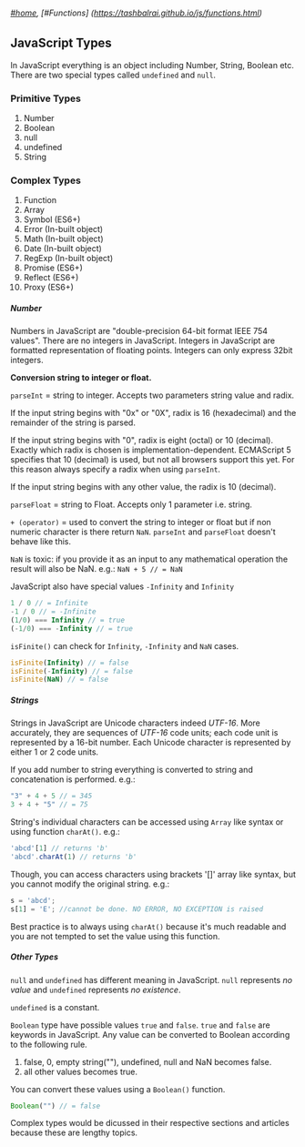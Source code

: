###### *[#home](https://tashbalrai.github.io)*, [#Functions] (https://tashbalrai.github.io/js/functions.html)

## JavaScript Types

In JavaScript everything is an object including Number, String, Boolean etc. There are two special types called ```undefined``` and ```null```.

### Primitive Types
1. Number
2. Boolean
3. null
4. undefined
5. String

### Complex Types
1. Function
2. Array
3. Symbol (ES6+)
4. Error (In-built object)
5. Math (In-built object)
6. Date (In-built object)
7. RegExp (In-built object)
8. Promise (ES6+)
9. Reflect (ES6+)
10. Proxy (ES6+)

##### Number
Numbers in JavaScript are "double-precision 64-bit format IEEE 754 values". There are no integers in JavaScript. Integers in JavaScript are formatted representation of floating points. Integers can only express 32bit integers.

**Conversion string to integer or float.**

```parseInt``` = string to integer. Accepts two parameters string value and radix.

If the input string begins with "0x" or "0X", radix is 16 (hexadecimal) and the remainder of the string is parsed.

If the input string begins with "0", radix is eight (octal) or 10 (decimal).  Exactly which radix is chosen is implementation-dependent.  ECMAScript 5 specifies that 10 (decimal) is used, but not all browsers support this yet.  For this reason always specify a radix when using ```parseInt```.

If the input string begins with any other value, the radix is 10 (decimal).

```parseFloat``` = string to Float. Accepts only 1 parameter i.e. string.

```+ (operator)``` = used to convert the string to integer or float but if non numeric character is there return ```NaN```. ```parseInt``` and ```parseFloat``` doesn't behave like this.

```NaN``` is toxic: if you provide it as an input to any mathematical operation the result will also be NaN.
e.g.: ```NaN + 5 // = NaN```

JavaScript also have special values ```-Infinity``` and ```Infinity```

```javascript
1 / 0 // = Infinite
-1 / 0 // = -Infinite
(1/0) === Infinity // = true
(-1/0) === -Infinity // = true
```

```isFinite()``` can check for ```Infinity```, ```-Infinity``` and ```NaN``` cases.
```javascript
isFinite(Infinity) // = false
isFinite(-Infinity) // = false
isFinite(NaN) // = false
```
##### Strings
Strings in JavaScript are Unicode characters indeed *UTF-16*. More accurately, they are sequences of *UTF-16* code units; each code unit is represented by a 16-bit number. Each Unicode character is represented by either 1 or 2 code units.

If you add number to string everything is converted to string and concatenation is performed.
e.g.: 
```javascript
"3" + 4 + 5 // = 345
3 + 4 + "5" // = 75
```

String's individual characters can be accessed using ```Array``` like syntax or using function ```charAt()```.
e.g.:
```javascript
'abcd'[1] // returns 'b'
'abcd'.charAt(1) // returns 'b'
```

Though, you can access characters using brackets '[]' array like syntax, but you cannot modify the original string.
e.g.:
```javascript
s = 'abcd';
s[1] = 'E'; //cannot be done. NO ERROR, NO EXCEPTION is raised
```

Best practice is to always using ```charAt()``` because it's much readable and you are not tempted to set the value using this function.

##### Other Types
```null``` and ```undefined``` has different meaning in JavaScript. ```null``` represents *no value* and ```undefined``` represents *no existence*.

```undefined``` is a constant.

```Boolean``` type have possible values ```true``` and ```false```. ```true``` and ```false``` are keywords in JavaScript. Any value can be converted to Boolean according to the following rule.
1. false, 0, empty string(""), undefined, null and NaN becomes false.
2. all other values becomes true.

You can convert these values using a ```Boolean()``` function.
```javascript
Boolean("") // = false
```
Complex types would be dicussed in their respective sections and articles because these are lengthy topics.
